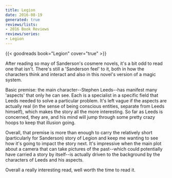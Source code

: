```yaml
---
title: Legion
date: 2016-08-19
generated: true
reviews/lists:
- 2016 Book Reviews
reviews/series:
- Legion
---
```

{{< goodreads book="Legion" cover="true" >}}

After reading so may of Sanderson's cosmere novels, it's a bit odd to read one that isn't. There's still a 'Sanderson feel' to it, both in how the characters think and interact and also in this novel's version of a magic system.  

Basic premise: the main character--Stephen Leeds--has manifest many 'aspects' that only he can see. Each is a specialist in a specific field that Leeds needed to solve a particular problem. It's left vague if the aspects are actually real (in the sense of being conscious entities, separate from Leeds himself), which makes the story all the more interesting. So far as Leeds is concerned, they are, and his mind will jump through some pretty crazy hoops to keep that illusion going.  

<!--more-->

Overall, that premise is more than enough to carry the relatively short (particularly for Sanderson) story of Legion and keep me wanting to see how it's going to impact the story next. It's impressive when the main plot about a camera that can take pictures of the past--which could potentially have carried a story by itself--is actually driven to the background by the characters of Leeds and his aspects.  

Overall a really interesting read, well worth the time to read it.


